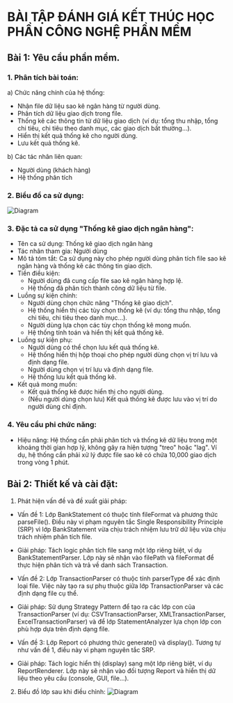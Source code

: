 # BÀI TẬP ĐÁNH GIÁ KẾT THÚC HỌC PHẦN CÔNG NGHỆ PHẦN MỀM


## Bài 1: Yêu cầu phần mềm.

### 1. Phân tích bài toán:
a)	Chức năng chính của hệ thống:
- Nhận file dữ liệu sao kê ngân hàng từ người dùng.
- Phân tích dữ liệu giao dịch trong file.
- Thống kê các thông tin từ dữ liệu giao dịch (ví dụ: tổng thu nhập, tổng chi tiêu, chi tiêu theo danh mục, các giao dịch bất thường...).
- Hiển thị kết quả thống kê cho người dùng.
- Lưu kết quả thống kê.

b) Các tác nhân liên quan:
- Người dùng (khách hàng)
- Hệ thống phân tích

### 2. Biểu đồ ca sử dụng:
![Diagram](https://www.planttext.com/plantuml/png/bCun2i8m6CNnFQTuTDB1EmWk3Y8E3gwXZMamJJNzCecpimTmKLm4qTLcS2XuZvp0AuWTL0G5zz__yMx-qYw8MtAPPbgC2PJ3AfaI4cL5J2etZCUKMqHzUJq5lrP8ghEH4NW1LmZB7emRgGMYRl1BK1hyoaXCqsfZGDKXJYFC6MgDLWkDZZCISIXtKuoL5YXuZacrRxwRaSWm2UM5C7EXt3vNFrtlUdA_O6Fmke4a-2Eq2dxfcdNzxN1T3bzB_vGBrXOcSPc-0m00__y30000)

### 3. Đặc tả ca sử dụng "Thống kê giao dịch ngân hàng":
- Tên ca sử dụng: Thống kê giao dịch ngân hàng
- Tác nhân tham gia: Người dùng
- Mô tả tóm tắt: Ca sử dụng này cho phép người dùng phân tích file sao kê ngân hàng và thống kê các thông tin giao dịch.
- Tiền điều kiện:
  - Người dùng đã cung cấp file sao kê ngân hàng hợp lệ.
  - Hệ thống đã phân tích thành công dữ liệu từ file.
- Luồng sự kiện chính:
  - Người dùng chọn chức năng "Thống kê giao dịch".
  - Hệ thống hiển thị các tùy chọn thống kê (ví dụ: tổng thu nhập, tổng chi tiêu, chi tiêu theo danh mục...).
  - Người dùng lựa chọn các tùy chọn thống kê mong muốn.
  - Hệ thống tính toán và hiển thị kết quả thống kê.
- Luồng sự kiện phụ:
  - Người dùng có thể chọn lưu kết quả thống kê.
  - Hệ thống hiển thị hộp thoại cho phép người dùng chọn vị trí lưu và định dạng file.
  - Người dùng chọn vị trí lưu và định dạng file.
  - Hệ thống lưu kết quả thống kê.
- Kết quả mong muốn:
  - Kết quả thống kê được hiển thị cho người dùng.
  - (Nếu người dùng chọn lưu) Kết quả thống kê được lưu vào vị trí do người dùng chỉ định.
 
### 4. Yêu cầu phi chức năng:
- Hiệu năng: Hệ thống cần phải phân tích và thống kê dữ liệu trong một khoảng thời gian hợp lý, không gây ra hiện tượng "treo" hoặc "lag". Ví dụ, hệ thống cần phải xử lý được file sao kê có chứa 10,000 giao dịch trong vòng 1 phút.

## Bài 2: Thiết kế và cài đặt:

1. Phát hiện vấn đề và đề xuất giải pháp:

- Vấn đề 1:  Lớp BankStatement có thuộc tính fileFormat và phương thức parseFile(). Điều này vi phạm nguyên tắc Single Responsibility Principle (SRP) vì lớp BankStatement vừa chịu trách nhiệm lưu trữ dữ liệu vừa chịu trách nhiệm phân tích file.

- Giải pháp: Tách logic phân tích file sang một lớp riêng biệt, ví dụ BankStatementParser. Lớp này sẽ nhận vào filePath và fileFormat để thực hiện phân tích và trả về danh sách Transaction.
- Vấn đề 2:  Lớp TransactionParser có thuộc tính parserType để xác định loại file. Việc này tạo ra sự phụ thuộc giữa lớp TransactionParser và các định dạng file cụ thể.

- Giải pháp: Sử dụng Strategy Pattern để tạo ra các lớp con của TransactionParser (ví dụ: CSVTransactionParser, XMLTransactionParser, ExcelTransactionParser) và để lớp StatementAnalyzer lựa chọn lớp con phù hợp dựa trên định dạng file.
- Vấn đề 3:  Lớp Report có phương thức generate() và display().  Tương tự như vấn đề 1, điều này vi phạm nguyên tắc SRP.

- Giải pháp: Tách logic hiển thị (display) sang một lớp riêng biệt, ví dụ ReportRenderer. Lớp này sẽ nhận vào đối tượng Report và hiển thị dữ liệu theo yêu cầu (console, GUI, file...).

2. Biểu đồ lớp sau khi điều chỉnh:
![Diagram](https://www.planttext.com/plantuml/png/l5FBJkGm4BpdArgSPbO4E5i8yTgLa412349SU-9ci73ioDr136Y_R0_xIVm2SkoP9ComfnN7BfUxgiljzpz_ZramI5lRehB83AVedcQ2GZKvWRS2e0IZ5Sma6BVeoWTZwPSFDSe6V8toE08be6Ein7Z72YuDo-5j3nqL003FQ8r6eSbKmRCtklXTP3C3QhOIUGhEKIYLn5KmJIICPB7shHC5vxwTsqILPKCh3kplWwQvaLse0caZ7QD2eOKFoq4dM87cjRSNOSDtqNN4vjvRGXTT6oSK7h2YeVDh34oXym_Gn6BoEQhfjcZMAPpDxZRRcRgntHlnVzMwlxhyDgtrcfqujClNtAjClSAMTKcAQMamtPdmgeaQh-vKmGqrFaYlb-ei8bxGNhZArpHUauZ_V6d8yVYWNmITZrd15JQ7QTJTp8tkIa3dQxGcKluHG39qGqvJM2Uf3JSMbvFG7Qwc67oDyGyjooFOETZR-x4pV9jYCzj8p0aeM92ZW4By1N7pcHMqJBn5_4jg5kjrruDcmZ4vtTRs0m00__y30000)



